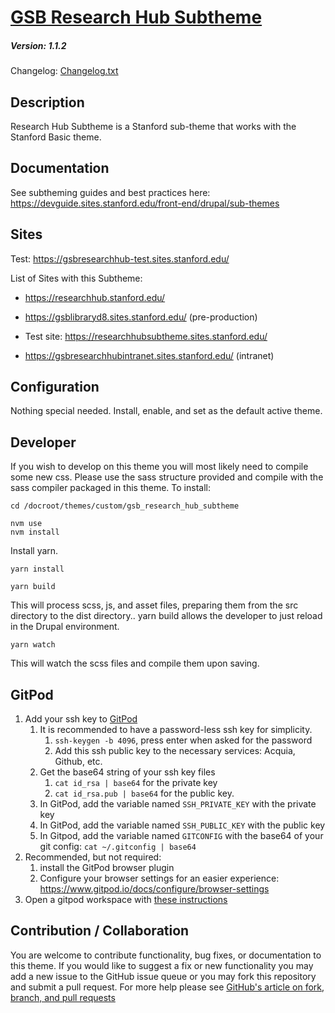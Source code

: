# [GSB Research Hub Subtheme](https://github.com/SU-SWS/gsb_research_hub_subtheme)
##### Version: 1.1.2

Changelog: [Changelog.txt](CHANGELOG.txt)

Description
---

Research Hub Subtheme is a Stanford sub-theme that works with the Stanford Basic theme.

Documentation
---
See subtheming guides and best practices here: 
https://devguide.sites.stanford.edu/front-end/drupal/sub-themes 

Sites
---
Test: https://gsbresearchhub-test.sites.stanford.edu/

List of Sites with this Subtheme:

- https://researchhub.stanford.edu/ 

- https://gsblibraryd8.sites.stanford.edu/ (pre-production)

- Test site: https://researchhubsubtheme.sites.stanford.edu/

- https://gsbresearchhubintranet.sites.stanford.edu/ (intranet)

Configuration
---

Nothing special needed. Install, enable, and set as the default active theme.

Developer
---

If you wish to develop on this theme you will most likely need to compile some new css. Please use the sass structure provided and compile with the sass compiler packaged in this theme. To install:

```
cd /docroot/themes/custom/gsb_research_hub_subtheme
```

```
nvm use
nvm install
```

Install yarn. 

```
yarn install 
```

```
yarn build
```
This will process scss, js, and asset files, preparing them from the src directory to the dist directory.. yarn build allows the developer to just reload in the Drupal environment. 

```
yarn watch
```
This will watch the scss files and compile them upon saving.

GitPod
---
1. Add your ssh key to [GitPod](https://gitpod.io/variables)
   1. It is recommended to have a password-less ssh key for simplicity.
      1. `ssh-keygen -b 4096`, press enter when asked for the password
      2. Add this ssh public key to the necessary services: Acquia, Github, etc.
   2. Get the base64 string of your ssh key files
      1. `cat id_rsa | base64` for the private key
      2. `cat id_rsa.pub | base64` for the public key.
   3. In GitPod, add the variable named `SSH_PRIVATE_KEY` with the private key
   4. In GitPod, add the variable named `SSH_PUBLIC_KEY` with the public key
   5. In Gitpod, add the variable named `GITCONFIG` with the base64 of your git config: `cat ~/.gitconfig | base64`
2. Recommended, but not required:
   1. install the GitPod browser plugin
   2. Configure your browser settings for an easier experience: https://www.gitpod.io/docs/configure/browser-settings
3. Open a gitpod workspace with [these instructions](https://www.gitpod.io/docs/getting-started#start-your-first-workspace)


Contribution / Collaboration
---

You are welcome to contribute functionality, bug fixes, or documentation to this theme. If you would like to suggest a fix or new functionality you may add a new issue to the GitHub issue queue or you may fork this repository and submit a pull request. For more help please see [GitHub's article on fork, branch, and pull requests](https://help.github.com/articles/using-pull-requests)
